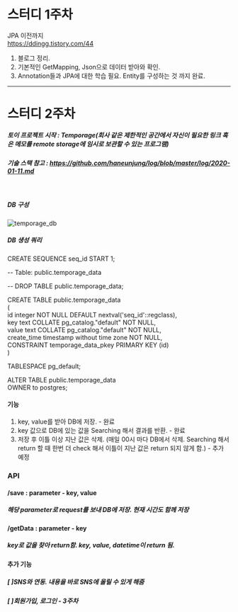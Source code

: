 # 스터디 1주차</br>

JPA 이전까지</br>
https://ddingg.tistory.com/44</br>
1. 블로그 정리. </br>
2. 기본적인 GetMapping, Json으로 데이터 받아와 확인.</br>
3. Annotation들과 JPA에 대한 학습 필요. Entity를 구성하는 것 까지 완료.</br>

<hr>

# 스터디 2주차</br>

##### 토이 프로젝트 시작 : Temporage(회사 같은 제한적인 공간에서 자신이 필요한 링크 혹은 메모를 remote storage에 임시로 보관할 수 있는 프로그램)</br>
##### 기술 스택 참고 : https://github.com/haneunjung/log/blob/master/log/2020-01-11.md </br></br></br>
##### DB 구성</br>
![temporage_db](https://user-images.githubusercontent.com/29707967/72516191-9be4cd80-3894-11ea-8d1b-1f4ab56da826.png)

##### DB 생성 쿼리</br>
CREATE SEQUENCE seq_id START 1;

-- Table: public.temporage_data

-- DROP TABLE public.temporage_data;

CREATE TABLE public.temporage_data</br>
(</br>
    id integer NOT NULL DEFAULT nextval('seq_id'::regclass),</br>
    key text COLLATE pg_catalog."default" NOT NULL,</br>
    value text COLLATE pg_catalog."default" NOT NULL,</br>
    create_time timestamp without time zone NOT NULL,</br>
    CONSTRAINT temporage_data_pkey PRIMARY KEY (id)</br>
)</br>

TABLESPACE pg_default;</br>

ALTER TABLE public.temporage_data</br>
    OWNER to postgres;</br>
    
    
#### 기능</br>
1. key, value를 받아 DB에 저장. - 완료
2. key 값으로 DB에 있는 값을 Searching 해서 결과를 반환. - 완료
3. 저장 후 이틀 이상 지난 값은 삭제. (매일 00시 마다 DB에서 삭제. Searching 해서 return 할 때 한번 더 check 해서 이틀이 지난 값은 return 되지 않게 함.) - 추가 예정

### API</br>
#### /save : parameter - key, value</br>
##### 해당 parameter로 request를 보내 DB에 저장. 현재 시간도 함께 저장</br>
#### /getData : parameter - key</br>
##### key로 값을 찾아 return함. key, value, datetime이 return 됨.



#### 추가 기능
##### [ ]SNS와 연동. 내용을 바로 SNS에 올릴 수 있게 해줌
##### [ ]회원가입, 로그인 - 3주차  
